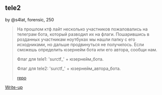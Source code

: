## tele2
by @s4lat, forensic, 250

> На прошлом ктф лайт несколько участников пожаловались на телеграм бота, который разводил их на флаги.
Пошарившись в розданных участникам ноутбуках мы нашли папку с его исходниками, но дальше продвинуться не получилось. Если сможешь определить юзернейм бота или его автора, сообщи нам.
>
> Флаг для tele1: 'surctf_' + юзернейм_бота.
>
> Флаг для tele2: 'surctf_' + юзернейм_автора_бота.
>
> [repo](repo.zip)

[Write-up](WRITEUP.md)
